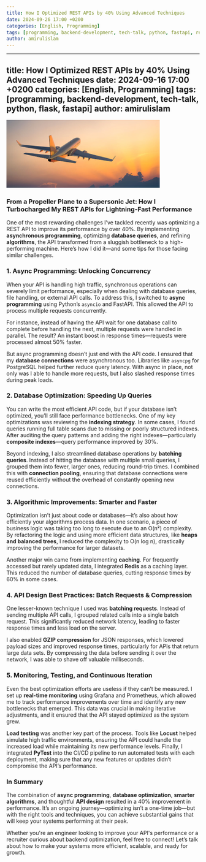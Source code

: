 ```yaml
---
title: How I Optimized REST APIs by 40% Using Advanced Techniques
date: 2024-09-26 17:00 +0200
categories: [English, Programming]
tags: [programming, backend-development, tech-talk, python, fastapi, rest-api, optimization, experience]
author: amirulislam
---
```


---
title: How I Optimized REST APIs by 40% Using Advanced Techniques
date: 2024-09-16 17:00 +0200
categories: [English, Programming]
tags: [programming, backend-development, tech-talk, python, flask, fastapi]
author: amirulislam
---

<img src="/assets/img/plane.jpg" alt="optimized rest-apis" width="400">

### From a Propeller Plane to a Supersonic Jet: How I Turbocharged My REST APIs for Lightning-Fast Performance

One of the most rewarding challenges I’ve tackled recently was optimizing a REST API to improve its performance by over 40%. By implementing **asynchronous programming**, optimizing **database queries**, and refining **algorithms**, the API transformed from a sluggish bottleneck to a high-performing machine. Here’s how I did it—and some tips for those facing similar challenges.

### 1. Async Programming: Unlocking Concurrency
When your API is handling high traffic, synchronous operations can severely limit performance, especially when dealing with database queries, file handling, or external API calls. To address this, I switched to **async programming** using Python’s `asyncio` and FastAPI. This allowed the API to process multiple requests concurrently. 

For instance, instead of having the API wait for one database call to complete before handling the next, multiple requests were handled in parallel. The result? An instant boost in response times—requests were processed almost 50% faster.

But async programming doesn’t just end with the API code. I ensured that my **database connections** were asynchronous too. Libraries like `asyncpg` for PostgreSQL helped further reduce query latency. With async in place, not only was I able to handle more requests, but I also slashed response times during peak loads.

### 2. Database Optimization: Speeding Up Queries
You can write the most efficient API code, but if your database isn’t optimized, you’ll still face performance bottlenecks. One of my key optimizations was reviewing the **indexing strategy**. In some cases, I found queries running full table scans due to missing or poorly structured indexes. After auditing the query patterns and adding the right indexes—particularly **composite indexes**—query performance improved by 30%.

Beyond indexing, I also streamlined database operations by **batching queries**. Instead of hitting the database with multiple small queries, I grouped them into fewer, larger ones, reducing round-trip times. I combined this with **connection pooling**, ensuring that database connections were reused efficiently without the overhead of constantly opening new connections.

### 3. Algorithmic Improvements: Smarter and Faster
Optimization isn’t just about code or databases—it’s also about how efficiently your algorithms process data. In one scenario, a piece of business logic was taking too long to execute due to an O(n²) complexity. By refactoring the logic and using more efficient data structures, like **heaps and balanced trees**, I reduced the complexity to O(n log n), drastically improving the performance for larger datasets.

Another major win came from implementing **caching**. For frequently accessed but rarely updated data, I integrated **Redis** as a caching layer. This reduced the number of database queries, cutting response times by 60% in some cases.

### 4. API Design Best Practices: Batch Requests & Compression
One lesser-known technique I used was **batching requests**. Instead of sending multiple API calls, I grouped related calls into a single batch request. This significantly reduced network latency, leading to faster response times and less load on the server.

I also enabled **GZIP compression** for JSON responses, which lowered payload sizes and improved response times, particularly for APIs that return large data sets. By compressing the data before sending it over the network, I was able to shave off valuable milliseconds.

### 5. Monitoring, Testing, and Continuous Iteration
Even the best optimization efforts are useless if they can’t be measured. I set up **real-time monitoring** using Grafana and Prometheus, which allowed me to track performance improvements over time and identify any new bottlenecks that emerged. This data was crucial in making iterative adjustments, and it ensured that the API stayed optimized as the system grew.

**Load testing** was another key part of the process. Tools like **Locust** helped simulate high traffic environments, ensuring the API could handle the increased load while maintaining its new performance levels. Finally, I integrated **PyTest** into the CI/CD pipeline to run automated tests with each deployment, making sure that any new features or updates didn’t compromise the API’s performance.

### In Summary
The combination of **async programming**, **database optimization**, **smarter algorithms**, and thoughtful **API design** resulted in a 40% improvement in performance. It’s an ongoing journey—optimizing isn’t a one-time job—but with the right tools and techniques, you can achieve substantial gains that will keep your systems performing at their peak.

Whether you're an engineer looking to improve your API's performance or a recruiter curious about backend optimization, feel free to connect! Let’s talk about how to make your systems more efficient, scalable, and ready for growth.
